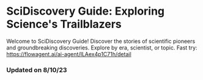 # SciDiscovery Guide: Exploring Science's Trailblazers
Welcome to SciDiscovery Guide! Discover the stories of scientific pioneers and groundbreaking discoveries. Explore by era, scientist, or topic.
Fast try: https://flowagent.ai/ai-agent/ILAex4p1C71h/detail
### Updated on 8/10/23
